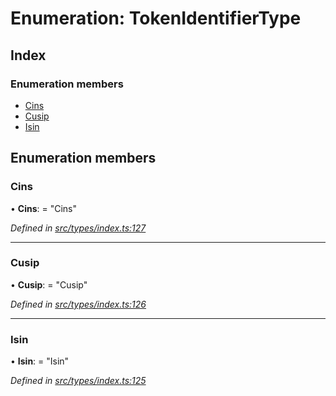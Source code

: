 # Enumeration: TokenIdentifierType

## Index

### Enumeration members

* [Cins](types.tokenidentifiertype.md#cins)
* [Cusip](types.tokenidentifiertype.md#cusip)
* [Isin](types.tokenidentifiertype.md#isin)

## Enumeration members

###  Cins

• **Cins**: = "Cins"

*Defined in [src/types/index.ts:127](https://github.com/PolymathNetwork/polymesh-sdk/blob/7e9a732/src/types/index.ts#L127)*

___

###  Cusip

• **Cusip**: = "Cusip"

*Defined in [src/types/index.ts:126](https://github.com/PolymathNetwork/polymesh-sdk/blob/7e9a732/src/types/index.ts#L126)*

___

###  Isin

• **Isin**: = "Isin"

*Defined in [src/types/index.ts:125](https://github.com/PolymathNetwork/polymesh-sdk/blob/7e9a732/src/types/index.ts#L125)*
